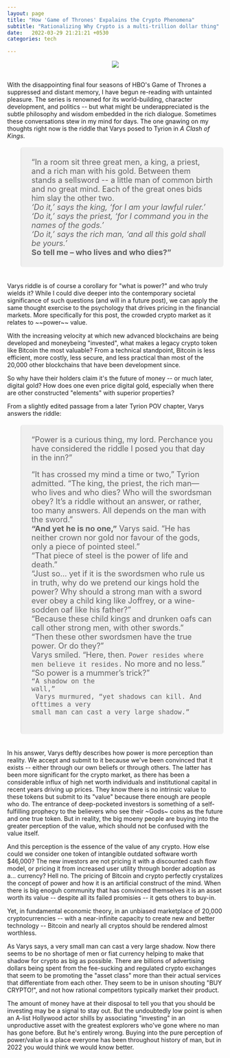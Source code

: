```yaml
---
layout: page
title: "How 'Game of Thrones' Expalains the Crypto Phenomena"
subtitle: "Rationalizing Why Crypto is a multi-trillion dollar thing"
date:   2022-03-29 21:21:21 +0530
categories: tech

---
```


<p align="center">
  <img align="center" src="https://preview.redd.it/byag8z8jyyx21.jpg?auto=webp&s=81c6a847a5cc8e50995d048ff8aa837b40762b24" style="max-height: 100%; max-width: 100%;">
</p> 

<br>
With the disappointing final four seasons of HBO's Game of Thrones a suppressed and distant memory, I have begun re-reading with untainted pleasure. The series is renowned for its world-building, character development, and politics -- but what might be underappreciated is the subtle philosophy and wisdom embedded in the rich dialogue. Sometimes these conversations stew in my mind for days. The one gnawing on my thoughts right now is the riddle that Varys posed to Tyrion in <i>A Clash of Kings</i>.

<blockquote style="background-color:rgba(235, 235, 235, 0.7); font-size:20px; text-align: left; padding:24px; letter-spacing: 0px; border-radius: 6px; font-size:18px; margin-bottom:35px; position: static; "> “In a room sit three great men, a king, a priest, and a rich man with his gold. Between them stands a sellsword -- a little man of common birth and no great mind. Each of the great ones bids him slay the other two.<br> <i>‘Do it,’ 
says the king, ‘for I am your lawful ruler.’<br> ‘Do it,’ says the priest, ‘for I command you in the names of the gods.’ 
<br>‘Do it,’ says the rich man, ‘and all this gold shall be yours.’</i> <b><br>So tell me – who lives and who dies?”</b></blockquote>
Varys riddle is of course a corollary for "what is power?" and who truly wields it? While I could dive deeper into the contemporary societal significance of such questions (and will in a future post), we can apply the same thought exercise to the psychology that drives pricing in the financial markets. More specifically for this post, the crowded crypto market as it relates to ~~power~~ value. 

With the increasing velocity at which new advanced blockchains are being developed and moneybeing "invested", what makes a legacy crypto token like Bitcoin the most valuable? From a technical standpoint, Bitcoin is less efficient, more costly, less secure, and less practical than most of the 20,000 other blockchains that have been development since. 

So why have their holders claim it's the future of money -- or much later, digital gold? How does one even price digital gold, especially when there are other constructed "elements" with superior properties? 

From a slightly edited passage from a later Tyrion POV chapter, Varys answers the riddle:

<blockquote style="background-color:rgba(235, 235, 235, 0.7); font-size:20px; text-align: left; padding:24px; letter-spacing: 0px; border-radius: 6px; font-size:18px; margin-bottom:35px; position: static;">  “Power is a curious thing, my lord. Perchance you have considered the riddle I posed you that day in the inn?”


“It has crossed my mind a time or two,” Tyrion admitted. “The king, the priest, the rich man—who lives and who dies? Who will the swordsman obey? It’s a riddle without an answer, or rather, too many answers. All depends on the man with the sword.”
<br>
<b>“And yet he is no one,”</b> Varys said. “He has neither crown nor gold nor favour of the gods, only a piece of pointed steel.”
 <br> 
“That piece of steel is the power of life and death.”
  <br>
“Just so… yet if it is the swordsmen who rule us in truth, why do we pretend our kings hold the power? Why should a strong man with a sword ever obey a child king like Joffrey, or a wine-sodden oaf like his father?”
  <br>
“Because these child kings and drunken oafs can call other strong men, with other swords.”
<br>
“Then these other swordsmen have the true power. Or do they?” 
<br>
Varys smiled. “Here, then. <code class="language-plaintext highlighter-rouge">Power resides where men believe it resides.</code> No more and no less.”
“So power is a mummer’s trick?”
<br>
<code class="language-plaintext highlighter-rouge">“A shadow on the wall,” 
 <br>
 Varys murmured, “yet shadows can kill. And ofttimes a very small man can cast a very large shadow.”</code></blockquote>

In his answer, Varys deftly describes how power is more perception than reality. We accept and submit to it because we've been convinced that it exists -- either through our own beliefs or through others. The latter has been more significant for the crypto market, as there has been a considerable influx of high net worth individuals and institutional capital in recent years driving up prices. They know there is no intrinsic value to these tokens but submit to its "value" because there enough are people who do. The entrance of deep-pocketed investors is something of a self-fulfilling prophecy to the believers who see their ~Gods~ coins as the future and one true token. But in reality, the big moeny people are buying into the greater perception of the value, which should not be confused with the value itself.

And this perception is the essence of the value of any crypto. How else could we consider one token of intangible outdated software worth $46,000? The new investors are not pricing it with a discounted cash flow model, or pricing it from increased user utility through border adoption as a... currency? Hell no. The pricing of Bitcoin and crypto perfectly crystalizes the concept of power and how it is an artificial construct of the mind. When there is big enoguh community that has convinced themselves it is an asset worth its value -- despite all its failed promisies -- it gets others to buy-in. 

Yet, in fundamental economic theory, in an unbiased marketplace of 20,000 cryptocurrencies -- with a near-infinite capacity to create new and better technology -- Bitcoin and nearly all cryptos should be rendered almost worthless.


As Varys says, a very small man can cast a very large shadow. Now there seems to be no shortage of men or fiat currency helping to make that shadow for crypto as big as possible. There are billions of advertising dollars being spent from the fee-sucking and regulated crypto exchanges that seem to be promoting the "asset class" more than their actual services that differentiate from each other. They seem to be in unison shouting "BUY CRYPTO!", and not how rational competitors typically market their product.

The amount of money have at their disposal to tell you that you should be investing may be a signal to stay out. But the undoubtedly low point is when an A-list Hollywood actor shills by associating "investing" in an unproductive asset with the greatest explorers who've gone where no man has gone before. But he's entirely wrong. Buying into the pure perception of power/value is a place everyone has been throughout history of man, but in 2022 you would think we would know better.
